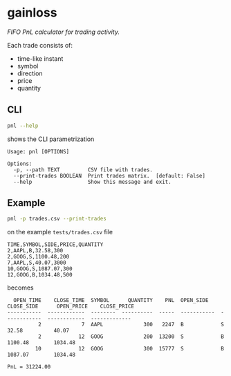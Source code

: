 # gainloss
*FIFO PnL calculator for trading activity.*

Each trade consists of:
* time-like instant
* symbol 
* direction
* price
* quantity

## CLI

```bash
pnl --help
```
shows the CLI parametrization
```
Usage: pnl [OPTIONS]

Options:
  -p, --path TEXT         CSV file with trades.
  --print-trades BOOLEAN  Print trades matrix.  [default: False]
  --help                  Show this message and exit.
```
## Example

```bash
pnl -p trades.csv --print-trades
```
on the example `tests/trades.csv` file
```
TIME,SYMBOL,SIDE,PRICE,QUANTITY
2,AAPL,B,32.58,300
2,GOOG,S,1100.48,200
7,AAPL,S,40.07,3000
10,GOOG,S,1087.07,300
12,GOOG,B,1034.48,500
```
becomes
```
  OPEN_TIME    CLOSE_TIME  SYMBOL      QUANTITY    PNL  OPEN_SIDE    CLOSE_SIDE      OPEN_PRICE    CLOSE_PRICE
-----------  ------------  --------  ----------  -----  -----------  ------------  ------------  -------------
          2             7  AAPL             300   2247  B            S                    32.58          40.07
          2            12  GOOG             200  13200  S            B                  1100.48        1034.48
         10            12  GOOG             300  15777  S            B                  1087.07        1034.48

PnL = 31224.00
```
